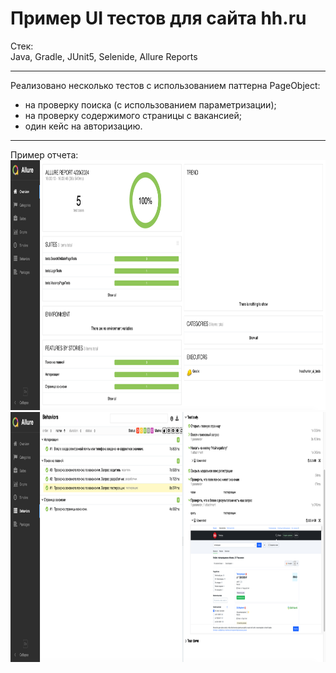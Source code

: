 # Пример UI тестов для сайта hh.ru

Стек:  
Java, Gradle, JUnit5, Selenide, Allure Reports

---

Реализовано несколько тестов с использованием паттерна PageObject:
- на проверку поиска (с использованием параметризации);
- на проверку содержимого страницы с вакансией;
- один кейс на авторизацию.

---

Пример отчета:  
<img src="screenshots/allure_report2.png" width="900px" height="400px">
<img src="screenshots/allure_report1.png" width="900px" height="400px">
